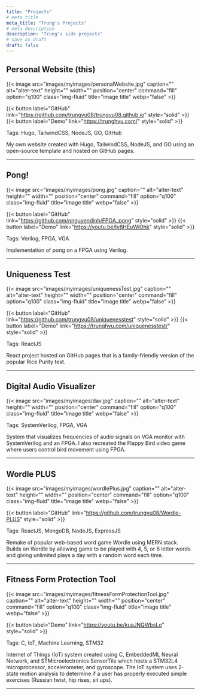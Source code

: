 ```yaml
---
title: "Projects"
# meta title
meta_title: "Trung's Projects"
# meta description
description: "Trung's side projects"
# save as draft
draft: false
---
```


## Personal Website (this)
{{< image src="images/myimages/personalWebsite.jpg" caption="" alt="alter-text" height="" width="" position="center" command="fill" option="q100" class="img-fluid" title="image title"  webp="false" >}}

{{< button label="GitHub" link="https://github.com/trungvu08/trungvu08.github.io" style="solid" >}}
{{< button label="Demo" link="https://trunghvu.com/" style="solid" >}}

Tags: Hugo, TailwindCSS, NodeJS, GO, GitHub

My own website created with Hugo, TailwindCSS, NodeJS, and GO using an open-source template and hosted on GitHub pages.
<hr>

## Pong!
{{< image src="images/myimages/pong.jpg" caption="" alt="alter-text" height="" width="" position="center" command="fill" option="q100" class="img-fluid" title="image title"  webp="false" >}}

{{< button label="GitHub" link="https://github.com/nnguyendinh/FPGA_pong" style="solid" >}}
{{< button label="Demo" link="https://youtu.be/lv8HEuWlOhk" style="solid" >}}

Tags: Verilog, FPGA, VGA

Implementation of pong on a FPGA using Verilog.
<hr>

## Uniqueness Test
{{< image src="images/myimages/uniquenessTest.jpg" caption="" alt="alter-text" height="" width="" position="center" command="fill" option="q100" class="img-fluid" title="image title"  webp="false" >}}

{{< button label="GitHub" link="https://github.com/trungvu08/uniquenesstest" style="solid" >}}
{{< button label="Demo" link="https://trunghvu.com/uniquenesstest/" style="solid" >}}

Tags: ReactJS

React project hosted on GitHub pages that is a family-friendly version of the popular Rice Purity test.
<hr>

## Digital Audio Visualizer
{{< image src="images/myimages/dav.jpg" caption="" alt="alter-text" height="" width="" position="center" command="fill" option="q100" class="img-fluid" title="image title"  webp="false" >}}

<!-- {{< button label="GitHub" link="/" style="solid" >}}
{{< button label="Demo" link="/" style="solid" >}} -->

Tags: SystemVerilog, FPGA, VGA

System that visualizes frequencies of audio signals on VGA monitor with SystemVerilog and an FPGA. I also recreated the Flappy Bird video game where users control bird movement using FPGA.
<hr>

## Wordle PLUS
{{< image src="images/myimages/wordlePlus.jpg" caption="" alt="alter-text" height="" width="" position="center" command="fill" option="q100" class="img-fluid" title="image title"  webp="false" >}}

{{< button label="GitHub" link="https://github.com/trungvu08/Wordle-PLUS" style="solid" >}}
<!-- {{< button label="Demo" link="/" style="solid" >}} -->

Tags: ReactJS, MongoDB, NodeJS, ExpressJS

Remake of popular web-based word game Wordle using MERN stack. Builds on Wordle by allowing game to be played with 4, 5, or 6 letter words and giving unlimited plays a day with a random word each time.
<hr>

## Fitness Form Protection Tool
{{< image src="images/myimages/fitnessFormProtectionTool.jpg" caption="" alt="alter-text" height="" width="" position="center" command="fill" option="q100" class="img-fluid" title="image title"  webp="false" >}}

<!-- {{< button label="GitHub" link="" style="solid" >}} -->
{{< button label="Demo" link="https://youtu.be/kuaJNQWbsLo" style="solid" >}}

Tags: C, IoT, Machine Learning, STM32

Internet of Things (IoT) system created using C, EmbeddedML Neural Network, and STMicroelectronics SensorTile which hosts a STM32L4 microprocessor, accelerometer, and gyroscope. The IoT system uses 2-state motion analysis to determine if a user has properly executed simple exercises (Russian twist, hip rises, sit ups).
<hr>
